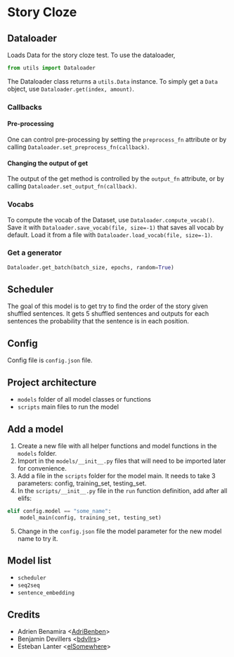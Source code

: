 # Story Cloze

## Dataloader
Loads Data for the story cloze test.
To use the dataloader, 
```python
from utils import Dataloader
```
The Dataloader class returns a `utils.Data` instance.
To simply get a `Data` object, use `Dataloader.get(index, amount)`.
### Callbacks
#### Pre-processing
One can control pre-processing by setting the `preprocess_fn` attribute or by calling
`Dataloader.set_preprocess_fn(callback)`.
#### Changing the output of get
The output of the get method is controlled by the `output_fn` attribute, or by calling
`Dataloader.set_output_fn(callback)`.
### Vocabs
To compute the vocab of the Dataset, use `Dataloader.compute_vocab()`.
Save it with `Dataloader.save_vocab(file, size=-1)` that saves all vocab by default.
Load it from a file with `Dataloader.load_vocab(file, size=-1)`.

### Get a generator
```python
Dataloader.get_batch(batch_size, epochs, random=True)
```

## Scheduler
The goal of this model is to get try to find the order of the story given shuffled sentences.
It gets 5 shuffled sentences and outputs for each sentences the probability that the sentence is in each position.

## Config
Config file is `config.json` file.

## Project architecture
- `models` folder of all model classes or functions
- `scripts` main files to run the model

## Add a model
1. Create a new file with all helper functions and model functions in the `models` folder.
2. Import in the `models/__init__.py` files that will need to be imported later for convenience.
3. Add a file in the `scripts` folder for the model main. It needs to take 3 parameters: config, training_set, testing_set.
4. In the `scripts/__init__.py` file in the `run` function definition, add after all elifs:
```python
elif config.model == "some_name":
    model_main(config, training_set, testing_set)
```
5. Change in the `config.json` file the model parameter for the new model name to try it.

## Model list
- `scheduler`
- `seq2seq`
- `sentence_embedding`

## Credits
- Adrien Benamira <[AdriBenben](https://github.com/AdriBenben)>
- Benjamin Devillers <[bdvllrs](https://github.com/bdvllrs)>
- Esteban Lanter <[elSomewhere](https://github.com/elSomewhere)>